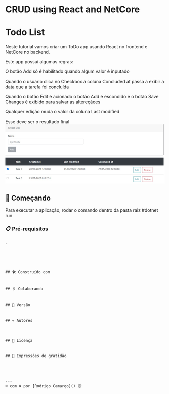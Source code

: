 # CRUD using React and NetCore

# Todo List

Neste tutorial vamos criar um ToDo app usando React no frontend e NetCore no backend. 

Este app possui algumas regras:

O botão Add só é habilitado quando algum valor é inputado

Quando o usuario clica no Checkbox a coluna Concluded at passa a exibir a data que a tarefa foi concluída

Quando o botão Edit é acionado o botão Add é escondido e o botão Save Changes é exibido para salvar as altereçãoes

Qualquer edição muda o valor da coluna Last modified

Esse deve ser o resultado final
![](resultado.jpg)


## 🚀 Começando
Para executar a aplicação, rodar o comando dentro da pasta raiz
#dotnet run



### 📋 Pré-requisitos
.

```




## 🛠️ Construído com


## 🖇️ Colaborando


## 📌 Versão


## ✒️ Autores



## 📄 Licença


## 🎁 Expressões de gratidão




---
⌨️ com ❤️ por [Rodrigo Camargo]() 😊
